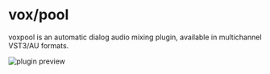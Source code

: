 # vox/pool

voxpool is an automatic dialog audio mixing plugin, available in multichannel VST3/AU formats.

![plugin preview](https://github.com/hingobway/voxpool/assets/5694544/d393be8e-32f9-4abf-a283-e0d9f3c46e68)


